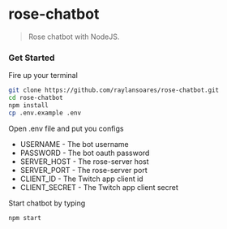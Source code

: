 # rose-chatbot
> Rose chatbot with NodeJS.

### Get Started
Fire up your terminal
```sh
git clone https://github.com/raylansoares/rose-chatbot.git
cd rose-chatbot
npm install
cp .env.example .env
```

Open .env file and put you configs
* USERNAME - The bot username
* PASSWORD - The bot oauth password
* SERVER_HOST - The rose-server host
* SERVER_PORT - The rose-server port
* CLIENT_ID - The Twitch app client id
* CLIENT_SECRET - The Twitch app client secret

Start chatbot by typing
```sh
npm start
```
